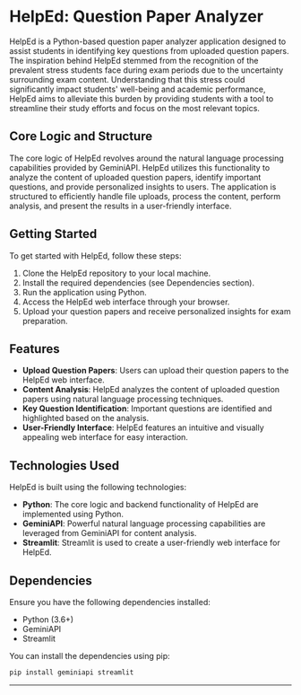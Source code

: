 # HelpEd: Question Paper Analyzer

HelpEd is a Python-based question paper analyzer application designed to assist students in identifying key questions from uploaded question papers. The inspiration behind HelpEd stemmed from the recognition of the prevalent stress students face during exam periods due to the uncertainty surrounding exam content. Understanding that this stress could significantly impact students' well-being and academic performance, HelpEd aims to alleviate this burden by providing students with a tool to streamline their study efforts and focus on the most relevant topics.

## Core Logic and Structure

The core logic of HelpEd revolves around the natural language processing capabilities provided by GeminiAPI. HelpEd utilizes this functionality to analyze the content of uploaded question papers, identify important questions, and provide personalized insights to users. The application is structured to efficiently handle file uploads, process the content, perform analysis, and present the results in a user-friendly interface.

## Getting Started

To get started with HelpEd, follow these steps:

1. Clone the HelpEd repository to your local machine.
2. Install the required dependencies (see Dependencies section).
3. Run the application using Python.
4. Access the HelpEd web interface through your browser.
5. Upload your question papers and receive personalized insights for exam preparation.

## Features

- **Upload Question Papers**: Users can upload their question papers to the HelpEd web interface.
- **Content Analysis**: HelpEd analyzes the content of uploaded question papers using natural language processing techniques.
- **Key Question Identification**: Important questions are identified and highlighted based on the analysis.
- **User-Friendly Interface**: HelpEd features an intuitive and visually appealing web interface for easy interaction.

## Technologies Used

HelpEd is built using the following technologies:

- **Python**: The core logic and backend functionality of HelpEd are implemented using Python.
- **GeminiAPI**: Powerful natural language processing capabilities are leveraged from GeminiAPI for content analysis.
- **Streamlit**: Streamlit is used to create a user-friendly web interface for HelpEd.

## Dependencies

Ensure you have the following dependencies installed:

- Python (3.6+)
- GeminiAPI
- Streamlit

You can install the dependencies using pip:

```bash
pip install geminiapi streamlit
```

---
